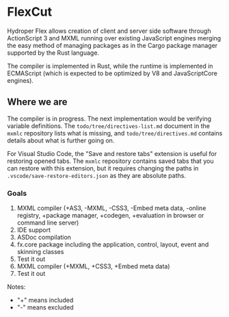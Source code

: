 # FlexCut

Hydroper Flex allows creation of client and server side software through ActionScript 3 and MXML running over existing JavaScript engines merging the easy method of managing packages as in the Cargo package manager supported by the Rust language.

The compiler is implemented in Rust, while the runtime is implemented in ECMAScript (which is expected to be optimized by V8 and JavaScriptCore engines).

## Where we are

The compiler is in progress. The next implementation would be verifying variable definitions. The `todo/tree/directives-list.md` document in the `mxmlc` repository lists what is missing, and `todo/tree/directives.md` contains details about what is further going on.

For Visual Studio Code, the "Save and restore tabs" extension is useful for restoring opened tabs. The `mxmlc` repository contains saved tabs that you can restore with this extension, but it requires changing the paths in `.vscode/save-restore-editors.json` as they are absolute paths.

### Goals

1. MXML compiler (+AS3, -MXML, -CSS3, -Embed meta data, -online registry, +package manager, +codegen, +evaluation in browser or command line server)
2. IDE support
3. ASDoc compilation
4. fx.core package including the application, control, layout, event and skinning classes
5. Test it out
6. MXML compiler (+MXML, +CSS3, +Embed meta data)
7. Test it out

Notes:

- "+" means included
- "-" means excluded